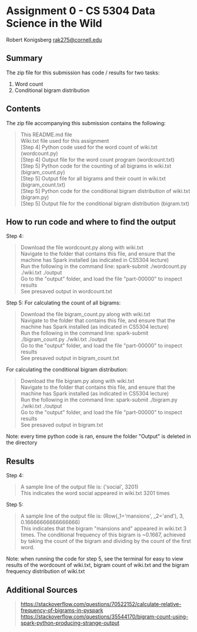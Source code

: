 # Assignment 0 - CS 5304 Data Science in the Wild

Robert Konigsberg
rak275@cornell.edu

## Summary
The zip file for this submission has code / results for two tasks: 
1) Word count 
2) Conditional bigram distribution 

## Contents
The zip file accompanying this submission contains the following: <br />
> This README.md file <br />
> Wiki.txt file used for this assignment <br />
> [Step 4] Python code used for the word count of wiki.txt (wordcount.py) <br />
> [Step 4] Output file for the word count program (wordcount.txt) <br />
> [Step 5] Python code for the counting of all bigrams in wiki.txt (bigram_count.py) <br />
> [Step 5] Output file for all bigrams and their count in wiki.txt (bigram_count.txt) <br />
> [Step 5] Python code for the conditional bigram distribution of wiki.txt (bigram.py) <br />
> [Step 5] Output file for the conditional bigram distribution (bigram.txt) <br />

## How to run code and where to find the output
Step 4:
> Download the file wordcount.py along with wiki.txt <br />
> Navigate to the folder that contains this file, and ensure that the machine has Spark installed (as indicated in CS5304 lecture) <br />
> Run the following in the command line: spark-submit ./wordcount.py ./wiki.txt ./output<br />
> Go to the "output" folder, and load the file "part-00000" to inspect results<br />
> See presaved output in wordcount.txt

Step 5: 
For calculating the count of all bigrams: 
> Download the file bigram_count.py along with wiki.txt <br />
> Navigate to the folder that contains this file, and ensure that the machine has Spark installed (as indicated in CS5304 lecture) <br />
> Run the following in the command line: spark-submit ./bigram_count.py ./wiki.txt ./output <br />
> Go to the "output" folder, and load the file "part-00000" to inspect results <br />
> See presaved output in bigram_count.txt

For calculating the conditional bigram distribution: 
> Download the file bigram.py along with wiki.txt <br />
> Navigate to the folder that contains this file, and ensure that the machine has Spark installed (as indicated in CS5304 lecture) <br />
> Run the following in the command line: spark-submit ./bigram.py ./wiki.txt ./output <br />
> Go to the "output" folder, and load the file "part-00000" to inspect results <br />
> See presaved output in bigram.txt <br /> 

Note: every time python code is ran, ensure the folder "Output" is deleted in the directory 

## Results
Step 4: 
> A sample line of the output file is: ('social', 3201) <br />
> This indicates the word social appeared in wiki.txt 3201 times <br />

Step 5: 
> A sample line of the output file is: (Row(_1='mansions', _2='and'), 3, 0.16666666666666666) <br />
> This indicates that the bigram "mansions and" appeared in wiki.txt 3 times. The conditional frequency of this bigram is ~0.1667, achieved by taking the count of the bigram and dividing by the count of the first word. <br />

Note: when running the code for step 5, see the terminal for easy to view results of the wordcount of wiki.txt, bigram count of wiki.txt and the bigram frequency distribution of wiki.txt <br />

## Additional Sources
> https://stackoverflow.com/questions/70522152/calculate-relative-frequency-of-bigrams-in-pyspark
> https://stackoverflow.com/questions/35544170/bigram-count-using-spark-python-producing-strange-output
